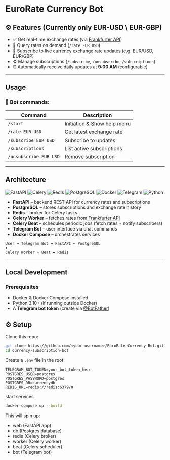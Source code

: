# EuroRate Currency Bot

## ⚙️ Features (Currently only EUR-USD \ EUR-GBP) 
- ✅ Get real-time exchange rates (via [Frankfurter API](https://www.frankfurter.app/))  
- 🔎 Query rates on demand (`/rate EUR USD`)
- 📩 Subscribe to live currency exchange rate updates (e.g. EUR/USD, EUR/GBP)  
- ⚙️ Manage subscriptions (`/subscribe`, `/unsubscribe`, `/subscriptions`)  
- ⏰ Automatically receive daily updates at **9:00 AM** (configurable)  
---
## Usage  
### 💬 Bot commands:
| Command | Description |
|----------|-------------|
| `/start` | Initiation & Show help menu |
| `/rate EUR USD` | Get latest exchange rate |
| `/subscribe EUR USD` | Subscribe to updates |
| `/subscriptions` | List active subscriptions |
| `/unsubscribe EUR USD` | Remove subscription |
---
## Architecture
![FastAPI](https://img.shields.io/badge/FastAPI-009688?style=for-the-badge&logo=fastapi&logoColor=white)
![Celery](https://img.shields.io/badge/Celery-%2300C853.svg?style=for-the-badge&logo=celery&logoColor=white)
![Redis](https://img.shields.io/badge/Redis-DC382D?style=for-the-badge&logo=redis&logoColor=white)
![PostgreSQL](https://img.shields.io/badge/PostgreSQL-336791?style=for-the-badge&logo=postgresql&logoColor=white)
![Docker](https://img.shields.io/badge/Docker-2496ED?style=for-the-badge&logo=docker&logoColor=white)
![Telegram](https://img.shields.io/badge/Telegram_Bot_API-0088CC?style=for-the-badge&logo=telegram&logoColor=white)
![Python](https://img.shields.io/badge/Python-3776AB?style=for-the-badge&logo=python&logoColor=white)

- **FastAPI** – backend REST API for currency rates and subscriptions  
- **PostgreSQL** – stores subscriptions and exchange rate history  
- **Redis** – broker for Celery tasks  
- **Celery Worker** – fetches rates from [Frankfurter API](https://www.frankfurter.app/)  
- **Celery Beat** – schedules periodic jobs (fetch rates + notify subscribers)  
- **Telegram Bot** – user interface via chat commands  
- **Docker Compose** – orchestrates services  
```
User ↔ Telegram Bot ↔ FastAPI ↔ PostgreSQL
↕
Celery Worker + Beat ↔ Redis
```

---

## Local Development

### Prerequisites
- Docker & Docker Compose installed  
- Python 3.10+ (if running outside Docker)  
- A **Telegram bot token** (create via [@BotFather](https://t.me/BotFather))  

## ⚙️ Setup

Clone this repo:
```bash
git clone https://github.com/<your-username>/EuroRate-Currency-Bot.git
cd currency-subscription-bot
```

Create a `.env` file in the root:

```env
TELEGRAM_BOT_TOKEN=your_bot_token_here
POSTGRES_USER=postgres
POSTGRES_PASSWORD=postgres
POSTGRES_DB=currencydb
REDIS_URL=redis://redis:6379/0
```
start services
```bash
docker-compose up --build
```

This will spin up:

- web (FastAPI app)
- db (Postgres database)
- redis (Celery broker)
- worker (Celery worker)
- beat (Celery scheduler)
- bot (Telegram bot)
